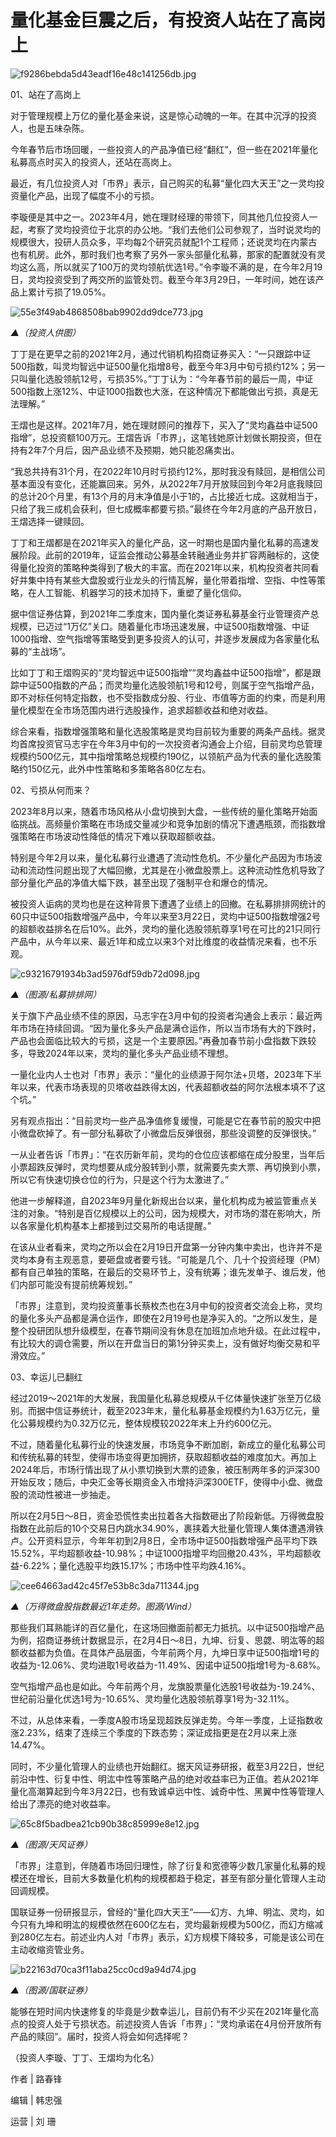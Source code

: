 # 量化基金巨震之后，有投资人站在了高岗上

![f9286bebda5d43eadf16e48c141256db.jpg](https://raw.githubusercontent.com/qqhsx/qqnews_image/main/2024/04/07/量化基金巨震之后，有投资人站在了高岗上/f9286bebda5d43eadf16e48c141256db.jpg)

01、站在了高岗上

对于管理规模上万亿的量化基金来说，这是惊心动魄的一年。在其中沉浮的投资人，也是五味杂陈。

今年春节后市场回暖，一些投资人的产品净值已经“翻红”，但一些在2021年量化私募高点时买入的投资人，还站在高岗上。

最近，有几位投资人对「市界」表示，自己购买的私募“量化四大天王”之一灵均投资量化产品，出现了幅度不小的亏损。

李璇便是其中之一。2023年4月，她在理财经理的带领下，同其他几位投资人一起，考察了灵均投资位于北京的办公地。“我们去他们公司参观了，当时说灵均的规模很大，投研人员众多，平均每2个研究员就配1个工程师；还说灵均在内蒙古也有机房。此外，那时我们也考察了另外一家头部量化私募，那家的配置就没有灵均这么高，所以就买了100万的灵均领航优选1号。”令李璇不满的是，在今年2月19日，灵均投资受到了两交所的监管处罚。截至今年3月29日，一年时间，她在该产品上累计亏损了19.05%。

![55e3f49ab4868508bab9902dd9dce773.jpg](https://raw.githubusercontent.com/qqhsx/qqnews_image/main/2024/04/07/量化基金巨震之后，有投资人站在了高岗上/55e3f49ab4868508bab9902dd9dce773.jpg)

_▲（投资人供图）_

丁丁是在更早之前的2021年2月，通过代销机构招商证券买入：“一只跟踪中证500指数，叫灵均智远中证500量化指增8号，截至今年3月中旬亏损约12%；另一只叫量化选股领航12号，亏损35%。”丁丁认为：“今年春节前的最后一周，中证500指数上涨12%、中证1000指数也大涨，在这种情况下都能做出亏损，真是无法理解。”

王熠也是这样。2021年7月，她在理财顾问的推荐下，买入了“灵均鑫益中证500指增”，总投资额100万元。王熠告诉「市界」，这笔钱她原计划做长期投资，但在持有2年7个月后，因产品业绩不及预期，她只能忍痛卖出。

“我总共持有31个月，在2022年10月时亏损约12%，那时我没有赎回，是相信公司基本面没有变化，还能赢回来。另外，从2022年7月开放赎回到今年2月底我赎回的总计20个月里，有13个月的月末净值是小于1的，占比接近七成。这就相当于，只给了我三成机会获利，但七成概率都要亏损。”最终在今年2月底的产品开放日，王熠选择一键赎回。

丁丁和王熠都是在2021年买入的量化产品，这一时期也是国内量化私募的高速发展阶段。此前的2019年，证监会推动公募基金转融通业务并扩容两融标的，这使得量化投资的策略种类得到了极大的丰富。而在2021年以来，机构投资者共同看好并集中持有某些大盘股或行业龙头的行情瓦解，量化带着指增、空指、中性等策略，在人工智能、机器学习的技术加持下，重塑了量化信仰。

据中信证券估算，到2021年二季度末，国内量化类证券私募基金行业管理资产总规模，已迈过“1万亿”关口。随着量化市场迅速发展，中证500指数增强、中证1000指增、空气指增等策略受到更多投资人的认可，并逐步发展成为各家量化私募的“主战场”。

比如丁丁和王熠购买的“灵均智远中证500指增”“灵均鑫益中证500指增”，都是跟踪中证500指数的产品；而灵均量化选股领航1号和12号，则属于空气指增产品，即不对标任何特定指数，也不受指数成分股、行业、市值等方面的约束，而是利用量化模型在全市场范围内进行选股操作，追求超额收益和绝对收益。

综合来看，指数增强策略和量化选股策略是灵均目前较为重要的两条产品线。据灵均首席投资官马志宇在今年3月中旬的一次投资者沟通会上介绍，目前灵均总管理规模约500亿元，其中指增策略总规模约190亿，以领航产品为代表的量化选股策略约150亿元，此外中性策略和多策略各80亿左右。

02、亏损从何而来？

2023年8月以来，随着市场风格从小盘切换到大盘，一些传统的量化策略开始面临挑战。高频量价策略在市场成交量减少和竞争加剧的情况下遭遇瓶颈，而指数增强策略在市场波动性降低的情况下难以获取超额收益。

特别是今年2月以来，量化私募行业遭遇了流动性危机。不少量化产品因为市场波动和流动性问题出现了大幅回撤，尤其是在小微盘股票上。这种流动性危机导致了部分量化产品的净值大幅下跌，甚至出现了强制平仓和爆仓的情况。

被投资人诟病的灵均也是在这种背景下遭遇了业绩上的回撤。在私募排排网统计的60只中证500指数增强产品中，今年以来至3月22日，灵均中证500指数增强2号的超额收益排名在后10%。此外，灵均的量化选股领航尊享1号在可比的21只同行产品中，从今年以来、最近1年和成立以来3个对比维度的收益情况来看，也不乐观。

![c93216791934b3ad5976df59db72d098.jpg](https://raw.githubusercontent.com/qqhsx/qqnews_image/main/2024/04/07/量化基金巨震之后，有投资人站在了高岗上/c93216791934b3ad5976df59db72d098.jpg)

_▲（图源/私募排排网）_

关于旗下产品业绩不佳的原因，马志宇在3月中旬的投资者沟通会上表示：最近两年市场在持续回调。“因为量化多头产品是满仓运作，所以当市场有大的下跌时，产品也会面临比较大的亏损，这是一个主要原因。”再叠加春节前小盘指数下跌较多，导致2024年以来，灵均的量化多头产品业绩不理想。

一量化业内人士也对「市界」表示：“量化的业绩源于阿尔法+贝塔，2023年下半年以来，代表市场表现的贝塔收益跌得太凶，代表超额收益的阿尔法根本填不了这个坑。”

另有观点指出：“目前灵均一些产品净值修复缓慢，可能是它在春节前的股灾中把小微盘砍掉了。有一部分私募砍了小微盘后反弹很弱，那些没调整的反弹很快。”

一从业者告诉「市界」：“在农历新年前，灵均的仓位应该都缩在成分股里，当年后小票超跌反弹时，灵均想要从成分股转到小票，就需要先卖大票、再切换到小票，所以它有快速切换仓位的行为，只是这个行为太激进了。”

他进一步解释道，自2023年9月量化新规出台以来，量化机构成为被监管重点关注的对象。“特别是百亿规模以上的公司，因为规模大，对市场的潜在影响大，所以各家量化机构基本上都接到过交易所的电话提醒。”

在该从业者看来，灵均之所以会在2月19日开盘第一分钟内集中卖出，也许并不是灵均本身有主观恶意，要砸盘或者要亏钱。“可能是几个、几十个投资经理（PM）都有自己单独的策略，在最后的交易环节上，没有统筹；谁先发单子、谁后发，他们内部可能没有提前统筹规划。”

「市界」注意到，灵均投资董事长蔡枚杰也在3月中旬的投资者交流会上称，灵均的量化多头产品都是满仓运作，即使在2月19号也是净买入的。“之所以发生，是整个投研团队想升级模型，在春节期间没有休息在加班加点地升级。在此过程中，有比较大的调仓需要，所以在开盘当日的第1分钟买卖上，没有做好均衡交易和平滑效应。”

03、幸运儿已翻红

经过2019～2021年的大发展，我国量化私募总规模从千亿体量快速扩张至万亿级别。而据中信证券统计，截至2023年末，量化私募基金规模约为1.63万亿元，量化公募规模约为0.32万亿元，整体规模较2022年末上升约600亿元。

不过，随着量化私募行业的快速发展，市场竞争不断加剧，新成立的量化私募公司和传统私募的转型，使得市场变得更加拥挤，获取超额收益的难度加大。再加上2024年后，市场行情出现了从小票切换到大票的迹象，被压制两年多的沪深300开始反攻；随后，中央汇金等长期资金入市增持沪深300ETF，使得中小盘、微盘股的流动性被进一步抽走。

所以在2月5日～8日，资金恐慌性卖出拉着各大指数砸出了阶段新低。万得微盘股指数在此前后的10个交易日内跳水34.90%，裹挟着大批量化管理人集体遭遇滑铁卢。公开资料显示，今年年初到2月8日，全市场中证500指数增强产品平均下跌15.52%，平均超额收益-10.98%；中证1000指增平均回撤20.43%，平均超额收益-6.22%；量化选股平均跌15.17%；市场中性平均跌4.16%。

![cee64663ad42c45f7e53b8c3da711344.jpg](https://raw.githubusercontent.com/qqhsx/qqnews_image/main/2024/04/07/量化基金巨震之后，有投资人站在了高岗上/cee64663ad42c45f7e53b8c3da711344.jpg)

_▲（万得微盘股指数最近1年走势。图源/Wind）_

那些我们耳熟能详的百亿量化，在这场回撤面前都无力抵抗。以中证500指增产品为例，招商证券统计数据显示，在2月4日～8日，九坤、衍复、思勰、明汯等的超额收益都为负值。在具体产品层面，今年前两个月，九坤日享中证500指增1号的收益为-12.06%、灵均进取1号收益为-11.49%、因诺中证500指增1号为-8.68%。

空气指增产品也是如此。今年前两个月，龙旗股票量化选股1号收益为-19.24%、世纪前沿量化优选1号为-10.65%、灵均量化选股领航尊享1号为-32.11%。

不过，从总体来看，一季度A股市场呈现超跌反弹走势。今年一季度，上证指数收涨2.23%，结束了连续三个季度的下跌态势；深证成指更是在2月以来上涨14.47%。

同时，不少量化管理人的业绩也开始翻红。据天风证券研报，截至3月22日，世纪前沿中性、衍复中性、明汯中性等策略产品的绝对收益率已为正值。若从2021年量化高潮算起到今年3月22日，也有致诚卓远中性、诚奇中性、黑翼中性等管理人给出了漂亮的绝对收益率。

![65c8f5badbea21cb90b38c85999e8e12.jpg](https://raw.githubusercontent.com/qqhsx/qqnews_image/main/2024/04/07/量化基金巨震之后，有投资人站在了高岗上/65c8f5badbea21cb90b38c85999e8e12.jpg)

_▲（图源/天风证券）_

「市界」注意到，伴随着市场回归理性，除了衍复和宽德等少数几家量化私募的规模还在增长，目前大多数量化机构的规模都趋于稳定，甚至有部分量化管理人主动回调规模。

国联证券一份研报显示，曾经的“量化四大天王”——幻方、九坤、明汯、灵均，如今只有九坤和明汯的规模依然在600亿左右，灵均最新规模为500亿，而幻方缩减到280亿左右。前述业内人对「市界」表示，幻方规模下降较多，可能是该公司在主动收缩资管业务。

![b22163d70ca3f11aba25cc0cd9a94d74.jpg](https://raw.githubusercontent.com/qqhsx/qqnews_image/main/2024/04/07/量化基金巨震之后，有投资人站在了高岗上/b22163d70ca3f11aba25cc0cd9a94d74.jpg)

_▲（图源/国联证券）_

能够在短时间内快速修复的毕竟是少数幸运儿，目前仍有不少买在2021年量化高点的投资人处于亏损状态。前述投资人告诉「市界」：“灵均承诺在4月份开放所有产品的赎回”。届时，投资人将会如何选择呢？

（投资人李璇、丁丁、王熠均为化名）

作者 | 路春锋

编辑 | 韩忠强

运营 | 刘 珊

